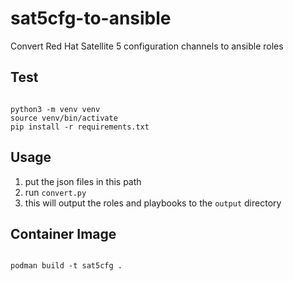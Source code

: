 # sat5cfg-to-ansible
Convert Red Hat Satellite 5 configuration channels to ansible roles

## Test

``` shell

python3 -m venv venv
source venv/bin/activate
pip install -r requirements.txt

```

## Usage

1. put the json files in this path
2. run `convert.py`
3. this will output the roles and playbooks to the `output` directory

## Container Image

``` shell

podman build -t sat5cfg .

```

